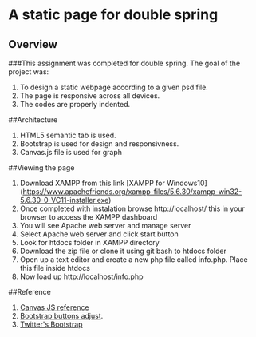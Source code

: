 # A static page for double spring

## Overview

###This assignment was completed for double spring. The goal of the project was:
1. To design a static webpage according to a given psd file.
2. The page is responsive across all devices.
3. The codes are properly indented.

##Architecture
1. HTML5 semantic tab is used.
2. Bootstrap is used for design and responsivness.
3. Canvas.js file is used for graph

##Viewing the page
1. Download XAMPP from this link [XAMPP for Windows10] (https://www.apachefriends.org/xampp-files/5.6.30/xampp-win32-5.6.30-0-VC11-installer.exe)
2. Once completed with instalation browse http://localhost/ this in your browser to access the XAMPP dashboard
3. You will see Apache web server and manage server
4. Select Apache web server and click start button
5. Look for htdocs folder in XAMPP directory
6. Download the zip file or clone it using git bash to htdocs folder
7. Open up a text editor and create a new php file called info.php. Place this file inside htdocs
8. Now load up http://localhost/info.php

##Reference

1. [Canvas JS reference][1]
2. [Bootstrap buttons adjust][2].
3. [Twitter's Bootstrap][3]

[1]: http://canvasjs.com/html5-javascript-line-chart/
[2]: http://stackoverflow.com/questions/23414333/thinner-bootstrap-progress-bars
[3]: http://getbootstrap.com/css/#buttons
